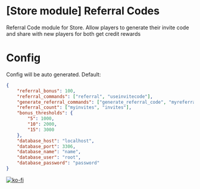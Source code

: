 # [Store module] Referral Codes
Referral Code module for Store. Allow players to generate their invite code and share with new players for both get credit rewards 

# Config
Config will be auto generated. Default:
```json
{
    "referral_bonus": 100,
    "referral_commands": ["referral", "useinvitecode"],
    "generate_referral_commands": ["generate_referral_code", "myreferral"],
    "referral_count": ["myinvites", "invites"],
    "bonus_thresholds": {
        "5": 1000,
        "10": 2000,
        "15": 3000
    },
    "database_host": "localhost",
    "database_port": 3306,
    "database_name": "name",
    "database_user": "root",
    "database_password": "password"
}
```
[![ko-fi](https://ko-fi.com/img/githubbutton_sm.svg)](https://ko-fi.com/L4L611665R)
